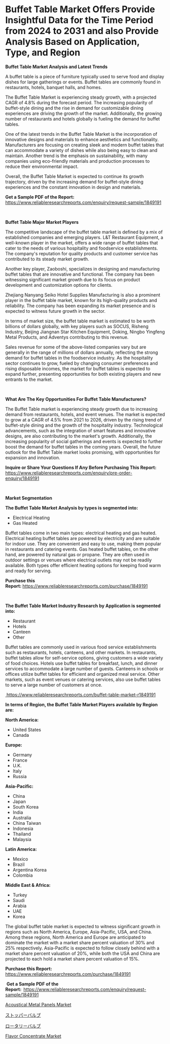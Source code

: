 <p><h1>Buffet Table Market Offers Provide Insightful Data for the Time Period from 2024 to 2031 and also Provide Analysis Based on Application, Type, and Region</h1></p><p><strong>Buffet Table Market Analysis and Latest Trends</strong></p>
<p><p>A buffet table is a piece of furniture typically used to serve food and display dishes for large gatherings or events. Buffet tables are commonly found in restaurants, hotels, banquet halls, and homes.</p><p>The Buffet Table Market is experiencing steady growth, with a projected CAGR of 4.8% during the forecast period. The increasing popularity of buffet-style dining and the rise in demand for customizable dining experiences are driving the growth of the market. Additionally, the growing number of restaurants and hotels globally is fueling the demand for buffet tables.</p><p>One of the latest trends in the Buffet Table Market is the incorporation of innovative designs and materials to enhance aesthetics and functionality. Manufacturers are focusing on creating sleek and modern buffet tables that can accommodate a variety of dishes while also being easy to clean and maintain. Another trend is the emphasis on sustainability, with many companies using eco-friendly materials and production processes to reduce their environmental impact.</p><p>Overall, the Buffet Table Market is expected to continue its growth trajectory, driven by the increasing demand for buffet-style dining experiences and the constant innovation in design and materials.</p></p>
<p><strong>Get a Sample PDF of the Report:&nbsp;</strong> <a href="https://www.reliableresearchreports.com/enquiry/request-sample/1849191">https://www.reliableresearchreports.com/enquiry/request-sample/1849191</a></p>
<p>&nbsp;</p>
<p><strong>Buffet Table Major Market Players</strong></p>
<p><p>The competitive landscape of the buffet table market is defined by a mix of established companies and emerging players. L&T Restaurant Equipment, a well-known player in the market, offers a wide range of buffet tables that cater to the needs of various hospitality and foodservice establishments. The company's reputation for quality products and customer service has contributed to its steady market growth.</p><p>Another key player, Zaoboshi, specializes in designing and manufacturing buffet tables that are innovative and functional. The company has been witnessing significant market growth due to its focus on product development and customization options for clients.</p><p>Zhejiang Nanyang Seiko Hotel Supplies Manufacturing is also a prominent player in the buffet table market, known for its high-quality products and reliability. The company has been expanding its market presence and is expected to witness future growth in the sector.</p><p>In terms of market size, the buffet table market is estimated to be worth billions of dollars globally, with key players such as SOCUS, Risheng Industry, Beijing Jiangnan Star Kitchen Equipment, Doking, Ningbo Yingfeng Metal Products, and Adventys contributing to this revenue.</p><p>Sales revenue for some of the above-listed companies vary but are generally in the range of millions of dollars annually, reflecting the strong demand for buffet tables in the foodservice industry. As the hospitality sector continues to grow, fueled by changing consumer preferences and rising disposable incomes, the market for buffet tables is expected to expand further, presenting opportunities for both existing players and new entrants to the market.</p></p>
<p>&nbsp;</p>
<p><strong>What Are The Key Opportunities For Buffet Table Manufacturers?</strong></p>
<p><p>The Buffet Table market is experiencing steady growth due to increasing demand from restaurants, hotels, and event venues. The market is expected to grow at a CAGR of 4.5% from 2021 to 2026, driven by the rising trend of buffet-style dining and the growth of the hospitality industry. Technological advancements, such as the integration of smart features and innovative designs, are also contributing to the market's growth. Additionally, the increasing popularity of social gatherings and events is expected to further boost the demand for buffet tables in the coming years. Overall, the future outlook for the Buffet Table market looks promising, with opportunities for expansion and innovation.</p></p>
<p><strong>Inquire or Share Your Questions If Any Before Purchasing This Report:</strong> <a href="https://www.reliableresearchreports.com/enquiry/pre-order-enquiry/1849191">https://www.reliableresearchreports.com/enquiry/pre-order-enquiry/1849191</a></p>
<p>&nbsp;</p>
<p><strong>Market Segmentation</strong></p>
<p><strong>The Buffet Table Market Analysis by types is segmented into:</strong></p>
<p><ul><li>Electrical Heating</li><li>Gas Heated</li></ul></p>
<p><p>Buffet tables come in two main types: electrical heating and gas heated. Electrical heating buffet tables are powered by electricity and are suitable for indoor use. They are convenient and easy to use, making them popular in restaurants and catering events. Gas heated buffet tables, on the other hand, are powered by natural gas or propane. They are often used in outdoor settings or venues where electrical outlets may not be readily available. Both types offer efficient heating options for keeping food warm and ready for serving.</p></p>
<p><strong>Purchase this Report:&nbsp;</strong><a href="https://www.reliableresearchreports.com/purchase/1849191">https://www.reliableresearchreports.com/purchase/1849191</a></p>
<p>&nbsp;</p>
<p><strong>The Buffet Table Market Industry Research by Application is segmented into:</strong></p>
<p><ul><li>Restaurant</li><li>Hotels</li><li>Canteen</li><li>Other</li></ul></p>
<p><p>Buffet tables are commonly used in various food service establishments such as restaurants, hotels, canteens, and other markets. In restaurants, buffet tables allow for self-service options, giving customers a wide variety of food choices. Hotels use buffet tables for breakfast, lunch, and dinner services to accommodate a large number of guests. Canteens in schools or offices utilize buffet tables for efficient and organized meal service. Other markets, such as event venues or catering services, also use buffet tables to serve a large number of customers at once.</p></p>
<p><a href="https://www.reliableresearchreports.com/buffet-table-market-r1849191">&nbsp;https://www.reliableresearchreports.com/buffet-table-market-r1849191</a></p>
<p><strong>In terms of Region, the Buffet Table Market Players available by Region are:</strong></p>
<p>
    <p> <strong> North America: </strong>
        <ul>
            <li>United States</li>
            <li>Canada</li>
        </ul>
        </p> 
    <p> <strong> Europe: </strong>
        <ul>
            <li>Germany</li>
            <li>France</li>
            <li>U.K.</li>
            <li>Italy</li>
            <li>Russia</li>
        </ul>
        </p> 
    <p> <strong> Asia-Pacific: </strong>
        <ul>
            <li>China</li>
            <li>Japan</li>
            <li>South Korea</li>
            <li>India</li>
            <li>Australia</li>
            <li>China Taiwan</li>
            <li>Indonesia</li>
            <li>Thailand</li>
            <li>Malaysia</li>
        </ul>
        </p> 
    <p> <strong> Latin America: </strong>
        <ul>
            <li>Mexico</li>
            <li>Brazil</li>
            <li>Argentina Korea</li>
            <li>Colombia</li>
        </ul>
        </p> 
    <p> <strong> Middle East & Africa: </strong>
        <ul>
            <li>Turkey</li>
            <li>Saudi</li>
            <li>Arabia</li>
            <li>UAE</li>
            <li>Korea</li>
        </ul>
    </p>
    </p>
<p><p>The global buffet table market is expected to witness significant growth in regions such as North America, Europe, Asia-Pacific, USA, and China. Among these regions, North America and Europe are anticipated to dominate the market with a market share percent valuation of 30% and 25% respectively. Asia-Pacific is expected to follow closely behind with a market share percent valuation of 20%, while both the USA and China are projected to each hold a market share percent valuation of 15%.</p></p>
<p><strong>Purchase this Report: </strong><a href="https://www.reliableresearchreports.com/purchase/1849191">https://www.reliableresearchreports.com/purchase/1849191</a></p>
<p>&nbsp;<strong>Get a Sample PDF of the Report:&nbsp;&nbsp;</strong><a href="https://www.reliableresearchreports.com/enquiry/request-sample/1849191">https://www.reliableresearchreports.com/enquiry/request-sample/1849191</a></p>
<p><strong></strong></p>
<p><p><a href="https://issuu.com/reportprime-2/docs/acoustical-metal-panels-market-size-2030.pptx">Acoustical Metal Panels Market</a></p><p><a href="https://github.com/moulafa/Market-Research-Report-List-1/blob/main/520309636730.md">ストッパーバルブ</a></p><p><a href="https://github.com/nxboeu02965442/Market-Research-Report-List-1/blob/main/321310636729.md">ロータリーバルブ</a></p><p><a href="https://issuu.com/reportprime-2/docs/flavor-concentrate-market-size-2030.pptx">Flavor Concentrate Market</a></p></p>
